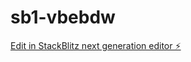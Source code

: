 # sb1-vbebdw

[Edit in StackBlitz next generation editor ⚡️](https://stackblitz.com/~/github.com/Venu-sathelli/sb1-vbebdw)